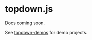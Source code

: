 # topdown.js

Docs coming soon.

See [topdown-demos](https://github.com/dangerdan/topdown-demos) for demo projects.
